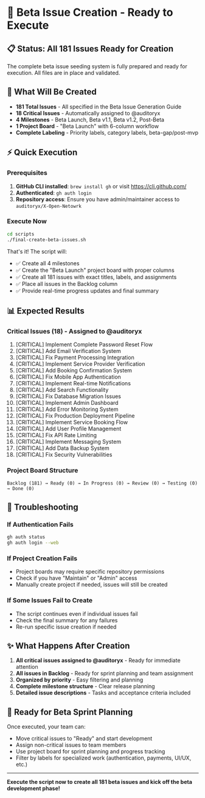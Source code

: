 # 🚀 Beta Issue Creation - Ready to Execute

## 📋 Status: All 181 Issues Ready for Creation

The complete beta issue seeding system is fully prepared and ready for execution. All files are in place and validated.

## 🎯 What Will Be Created

- **181 Total Issues** - All specified in the Beta Issue Generation Guide
- **18 Critical Issues** - Automatically assigned to @auditoryx
- **4 Milestones** - Beta Launch, Beta v1.1, Beta v1.2, Post-Beta
- **1 Project Board** - "Beta Launch" with 6-column workflow
- **Complete Labeling** - Priority labels, category labels, beta-gap/post-mvp

## ⚡ Quick Execution

### Prerequisites
1. **GitHub CLI installed**: `brew install gh` or visit https://cli.github.com/
2. **Authenticated**: `gh auth login`
3. **Repository access**: Ensure you have admin/maintainer access to `auditoryx/X-Open-Netowrk`

### Execute Now
```bash
cd scripts
./final-create-beta-issues.sh
```

That's it! The script will:
- ✅ Create all 4 milestones
- ✅ Create the "Beta Launch" project board with proper columns  
- ✅ Create all 181 issues with exact titles, labels, and assignments
- ✅ Place all issues in the Backlog column
- ✅ Provide real-time progress updates and final summary

## 📊 Expected Results

### Critical Issues (18) - Assigned to @auditoryx
1. [CRITICAL] Implement Complete Password Reset Flow
2. [CRITICAL] Add Email Verification System  
3. [CRITICAL] Fix Payment Processing Integration
4. [CRITICAL] Implement Service Provider Verification
5. [CRITICAL] Add Booking Confirmation System
6. [CRITICAL] Fix Mobile App Authentication
7. [CRITICAL] Implement Real-time Notifications
8. [CRITICAL] Add Search Functionality
9. [CRITICAL] Fix Database Migration Issues
10. [CRITICAL] Implement Admin Dashboard
11. [CRITICAL] Add Error Monitoring System
12. [CRITICAL] Fix Production Deployment Pipeline
13. [CRITICAL] Implement Service Booking Flow
14. [CRITICAL] Add User Profile Management
15. [CRITICAL] Fix API Rate Limiting
16. [CRITICAL] Implement Messaging System
17. [CRITICAL] Add Data Backup System
18. [CRITICAL] Fix Security Vulnerabilities

### Project Board Structure
```
Backlog (181) → Ready (0) → In Progress (0) → Review (0) → Testing (0) → Done (0)
```

## 🔧 Troubleshooting

### If Authentication Fails
```bash
gh auth status
gh auth login --web
```

### If Project Creation Fails
- Project boards may require specific repository permissions
- Check if you have "Maintain" or "Admin" access
- Manually create project if needed, issues will still be created

### If Some Issues Fail to Create
- The script continues even if individual issues fail
- Check the final summary for any failures
- Re-run specific issue creation if needed

## ✨ What Happens After Creation

1. **All critical issues assigned to @auditoryx** - Ready for immediate attention
2. **All issues in Backlog** - Ready for sprint planning and team assignment
3. **Organized by priority** - Easy filtering and planning
4. **Complete milestone structure** - Clear release planning
5. **Detailed issue descriptions** - Tasks and acceptance criteria included

## 🎉 Ready for Beta Sprint Planning

Once executed, your team can:
- Move critical issues to "Ready" and start development
- Assign non-critical issues to team members
- Use project board for sprint planning and progress tracking
- Filter by labels for specialized work (authentication, payments, UI/UX, etc.)

---

**Execute the script now to create all 181 beta issues and kick off the beta development phase!**
